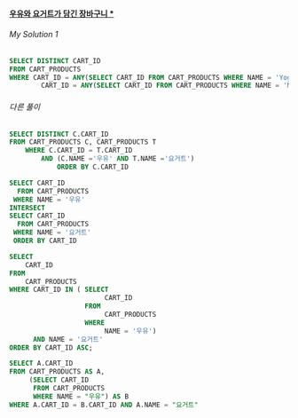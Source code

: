 #### [우유와 요거트가 담긴 장바구니 \*](https://programmers.co.kr/learn/courses/30/lessons/62284)

###### My Solution 1

```sql
SELECT DISTINCT CART_ID
FROM CART_PRODUCTS
WHERE CART_ID = ANY(SELECT CART_ID FROM CART_PRODUCTS WHERE NAME = 'Yogurt') AND
        CART_ID = ANY(SELECT CART_ID FROM CART_PRODUCTS WHERE NAME = 'Milk')
```


###### 다른 풀이

```sql
SELECT DISTINCT C.CART_ID 
FROM CART_PRODUCTS C, CART_PRODUCTS T
    WHERE C.CART_ID = T.CART_ID 
        AND (C.NAME ='우유' AND T.NAME ='요거트')
            ORDER BY C.CART_ID
```
```sql
SELECT CART_ID
  FROM CART_PRODUCTS
 WHERE NAME = '우유' 
INTERSECT
SELECT CART_ID
  FROM CART_PRODUCTS
 WHERE NAME = '요거트'
 ORDER BY CART_ID
```
```sql
SELECT
    CART_ID
FROM
    CART_PRODUCTS
WHERE CART_ID IN ( SELECT
                        CART_ID
                   FROM
                        CART_PRODUCTS
                   WHERE
                        NAME = '우유')
      AND NAME = '요거트'
ORDER BY CART_ID ASC;
```

```sql
SELECT A.CART_ID
FROM CART_PRODUCTS AS A, 
     (SELECT CART_ID
      FROM CART_PRODUCTS 
      WHERE NAME = "우유") AS B
WHERE A.CART_ID = B.CART_ID AND A.NAME = "요거트"
```